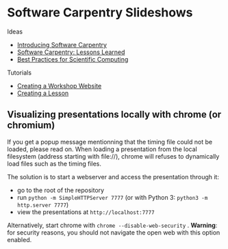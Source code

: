 Software Carpentry Slideshows
=============================

Ideas

*  [Introducing Software Carpentry](http://swcarpentry.github.io/slideshows/introducing-software-carpentry/index.html)
*  [Software Carpentry: Lessons Learned](http://swcarpentry.github.io/slideshows/lessons-learned/index.html)
*  [Best Practices for Scientific Computing](http://swcarpentry.github.io/slideshows/best-practices/index.html)

Tutorials

*  [Creating a Workshop Website](http://swcarpentry.github.io/slideshows/creating-workshop/index.html)
*  [Creating a Lesson](http://swcarpentry.github.io/slideshows/creating-lesson/index.html)


Visualizing presentations locally with chrome (or chromium)
-----------------------------------------------------------

If you get a popup message mentionning that the timing file could not be loaded, please read on.
When loading a presentation from the local filesystem (address starting with file://), chrome will refuses to dynamically load files such as the timing files.

The solution is to start a webserver and access the presentation through it:
- go to the root of the repository
- run `python -m SimpleHTTPServer 7777` (or with Python 3: `python3 -m http.server 7777`)
- view the presentations at `http://localhost:7777`



Alternatively, start chrome with `chrome --disable-web-security` .
__Warning__: for security reasons, you should not navigate the open web with this option enabled.

